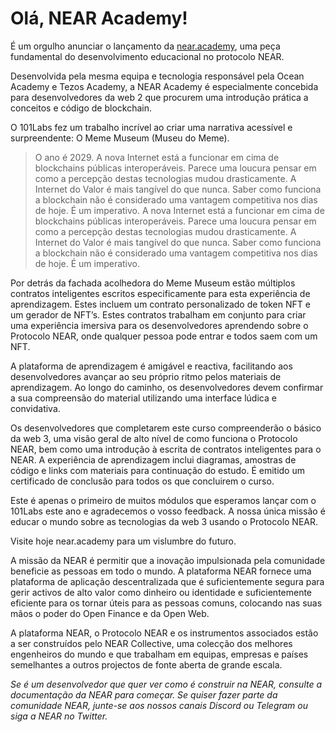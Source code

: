 # Olá, NEAR Academy!

É um orgulho anunciar o lançamento da [near.academy](https://near.academy/), uma peça fundamental do desenvolvimento educacional no protocolo NEAR.

Desenvolvida pela mesma equipa e tecnologia responsável pela Ocean Academy e Tezos Academy, a NEAR Academy é especialmente concebida para desenvolvedores da web 2 que procurem uma introdução prática a conceitos e código de blockchain.

O 101Labs fez um trabalho incrível ao criar uma narrativa acessível e surpreendente: O Meme Museum (Museu do Meme).

> O ano é 2029. A nova Internet está a funcionar em cima de blockchains públicas interoperáveis. Parece uma loucura pensar em como a percepção destas tecnologias mudou drasticamente. A Internet do Valor é mais tangível do que nunca. Saber como funciona a blockchain não é considerado uma vantagem competitiva nos dias de hoje. É um imperativo. A nova Internet está a funcionar em cima de blockchains públicas interoperáveis. Parece uma loucura pensar em como a percepção destas tecnologias mudou drasticamente. A Internet do Valor é mais tangível do que nunca. Saber como funciona a blockchain não é considerado uma vantagem competitiva nos dias de hoje. É um imperativo.

Por detrás da fachada acolhedora do Meme Museum estão múltiplos contratos inteligentes escritos especificamente para esta experiência de aprendizagem. Estes incluem um contrato personalizado de token NFT e um gerador de NFT’s. Estes contratos trabalham em conjunto para criar uma experiência imersiva para os desenvolvedores aprendendo sobre o Protocolo NEAR, onde qualquer pessoa pode entrar e todos saem com um NFT.

A plataforma de aprendizagem é amigável e reactiva, facilitando aos desenvolvedores avançar ao seu próprio ritmo pelos materiais de aprendizagem. Ao longo do caminho, os desenvolvedores devem confirmar a sua compreensão do material utilizando uma interface lúdica e convidativa.

Os desenvolvedores que completarem este curso compreenderão o básico da web 3, uma visão geral de alto nível de como funciona o Protocolo NEAR, bem como uma introdução à escrita de contratos inteligentes para o NEAR. A experiência de aprendizagem inclui diagramas, amostras de código e links com materiais para continuação do estudo. É emitido um certificado de conclusão para todos os que concluirem o curso.

Este é apenas o primeiro de muitos módulos que esperamos lançar com o 101Labs este ano e agradecemos o vosso feedback. A nossa única missão é educar o mundo sobre as tecnologias da web 3 usando o Protocolo NEAR.

Visite hoje near.academy para um vislumbre do futuro.

A missão da NEAR é permitir que a inovação impulsionada pela comunidade beneficie as pessoas em todo o mundo. A plataforma NEAR fornece uma plataforma de aplicação descentralizada que é suficientemente segura para gerir activos de alto valor como dinheiro ou identidade e suficientemente eficiente para os tornar úteis para as pessoas comuns, colocando nas suas mãos o poder do Open Finance e da Open Web.

A plataforma NEAR, o Protocolo NEAR e os instrumentos associados estão a ser construídos pelo NEAR Collective, uma colecção dos melhores engenheiros do mundo e que trabalham em equipas, empresas e países semelhantes a outros projectos de fonte aberta de grande escala.

*Se é um desenvolvedor que quer ver como é construir na NEAR, consulte a documentação da NEAR para começar. Se quiser fazer parte da comunidade NEAR, junte-se aos nossos canais Discord ou Telegram ou siga a NEAR no Twitter.*
